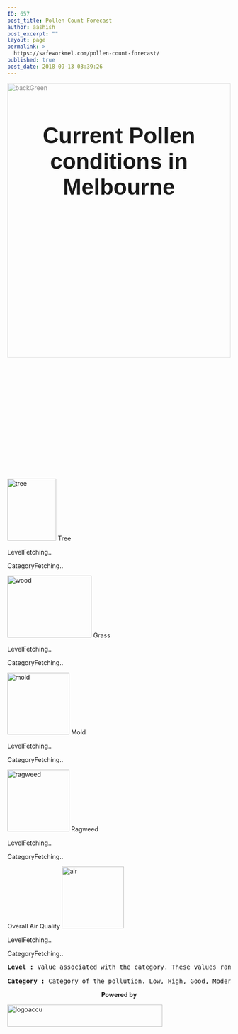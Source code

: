 ```yaml
---
ID: 657
post_title: Pollen Count Forecast
author: aashish
post_excerpt: ""
layout: page
permalink: >
  https://safeworkmel.com/pollen-count-forecast/
published: true
post_date: 2018-09-13 03:39:26
---
```

<!Doctype html>
<html lang="en">
<head>
	<meta charset="utf-8" />
	<title>Current Pollen Conditions</title>
</head>
<body onload="getPollenCounts()">
	<style>
        .pollenLables{
            font-family:Arial;
            font-size:45px;
            font-weight:bolder;
            color:black;
        }
        .pollenFields{
            font-family:Arial;
            font-size:20px;
            font-weight:bold;
            text-align:center;
            color:black;
        }
        .categoryPosition{
            position:relative;
            top:-10px;
        }
        .pollenValues{
            padding-left:50px;
            color:gray;
            font-size:20px;
         }
    </style>
	<img src="https://img00.deviantart.net/047a/i/2012/222/9/8/green_gradient_by_ohsnapjenny-d5an28t.jpg" style="opacity:0.5;width:100%;height:620px" alt="backGreen" />
	<p style="text-align:center;top:-580px;position:relative;font-size:50px;font-family:Arial;font-weight:bolder">Current Pollen conditions in Melbourne</p>
	<!--Tree Pollen Column Start-->
	<img src="https://i.pinimg.com/originals/0d/fd/8f/0dfd8f4fb49167f674907aa8c97ba34c.png" style="height:140px;width:110px" alt="tree" />
	 Tree
	<p>LevelFetching..</p>
	<p>CategoryFetching..</p>
	<!--Tree Pollen Column End-->
	<!--Grass Pollen Column Start-->
	<img src="http://www.clker.com/cliparts/n/3/s/i/6/6/green-grass-md.png" style="height:140px;width:190px" alt="wood"/>
	Grass
	<p>LevelFetching..</p>
	<p>CategoryFetching..</p>
	<!--Grass Pollen Column End-->
	<!--Mold Pollen Column Start-->
	<img src="https://static.wixstatic.com/media/f108b3_a74dd059b9c44de2b52ba842e944a6ac~mv2.png/v1/fill/w_200,h_200,al_c,q_80,usm_0.66_1.00_0.01/f108b3_a74dd059b9c44de2b52ba842e944a6ac~mv2.webp" style="height:140px;width:140px" alt="mold"/>
	Mold
	<p>LevelFetching..</p>
	<p>CategoryFetching..</p>
	<!--Mold Pollen Column Start-->
	<!--Ragweed Pollen Column Start-->
	<img src="https://openclipart.org/image/2400px/svg_to_png/274424/GiantRagweed.png" style="height:140px;width:140px" alt="ragweed" />
	Ragweed  
	<p>LevelFetching..</p>
	<p>CategoryFetching..</p>
	<!--Ragweed Pollen Column Start-->
	<!--Air Quality Start-->
	Overall Air Quality
	<img src="https://mbtskoudsalg.com/images/air-clipart-transparent-background-wind-7.png" style="height:140px;width:140px" alt="air"/>
	<p>LevelFetching..</p>
	<p>CategoryFetching..</p>
	<!--Air Quality End-->
	<!--Level Category Description-->
	<pre><strong>Level :</strong>&nbsp;Value associated with the category. These values range from 1 to 6, with 1 implying good conditions and 6 implying hazardous conditions.<br /><br /><strong>Category :</strong>&nbsp;Category of the pollution. Low, High, Good, Moderate, Unhealthy, Hazardous)</pre>        
	<!--Level Category Description-->
	<!--Accuweather Logo-->
	<p style="text-align: center;"><strong>Powered by</strong></p>
	<a href="https://developer.accuweather.com/"><img src="http://apidev.accuweather.com/developers/Media/Default/logo//awx-logo-orange.png" width="350" height="50" alt="logoaccu"></a>
	<!--Accuweather Logo-->
</body>
</html>